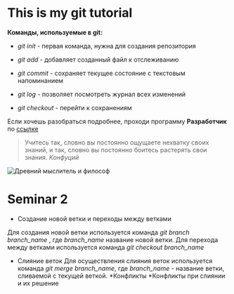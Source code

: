 # This is my git tutorial

**Команды, используемые в git:**

- *git init* - первая команда, нужна для создания репозитория

- *git add* - добавляет созданный файл к отслеживанию

- *git commit* - сохраняет текущее состояние с текстовым напоминанием

- *git log* - позволяет посмотреть журнал всех изменений

- *git checkout* - перейти к сохранениям

Если хочешь разобраться подробнее, проходи программу **Разработчик** по [ссылке](https://gb.ru/)

>Учитесь так, словно вы постоянно ощущаете нехватку своих знаний, и так, словно вы постоянно боитесь растерять свои знания. *Конфуций*

![Древний мыслитель и философ](275px-Konfuzius-1770.jpg "Конфуций")

# Seminar 2

* Создание новой ветки и переходы между ветками

Для создания новой ветки используется команда *git branch branch_name* , где *branch_name* название новой ветки.
Для перехода между ветками используется команда *git checkout branch_name*

* Слияние веток
Для осуществления слияния веток используется команда *git merge branch_name*, где *branch_name* - название ветки, сливаемой с текущей веткой.
*Конфликты
*Конфликты при слиянии и их решение

